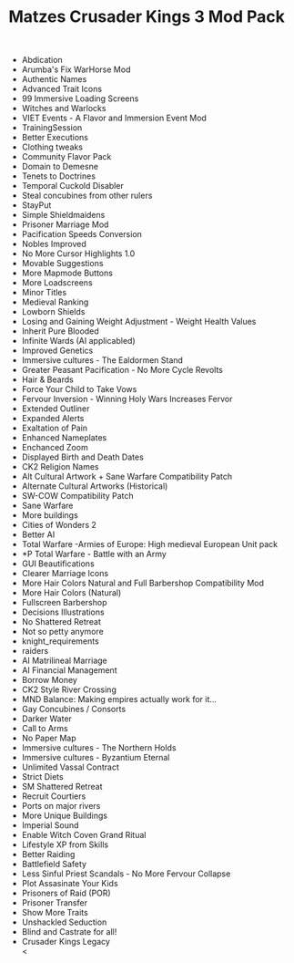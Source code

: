 <h1>Matzes Crusader Kings 3 Mod Pack</h1>
<br>
<ul>
<li>Abdication</li>
<li>Arumba's Fix WarHorse Mod</li>
<li>Authentic Names</li>
<li>Advanced Trait Icons</li>
<li>99 Immersive Loading Screens</li>
<li>Witches and Warlocks</li>
<li>VIET Events - A Flavor and Immersion Event Mod</li>
<li>TrainingSession</li>
<li>Better Executions</li>
<li>Clothing tweaks</li>
<li>Community Flavor Pack</li>
<li>Domain to Demesne</li>
<li>Tenets to Doctrines</li>
<li>Temporal Cuckold Disabler</li>
<li>Steal concubines from other rulers</li>
<li>StayPut</li>
<li>Simple Shieldmaidens</li>
<li>Prisoner Marriage Mod</li>
<li>Pacification Speeds Conversion</li>
<li>Nobles Improved</li>
<li>No More Cursor Highlights 1.0</li>
<li>Movable Suggestions</li>
<li>More Mapmode Buttons</li>
<li>More Loadscreens</li>
<li>Minor Titles</li>
<li>Medieval Ranking</li>
<li>Lowborn Shields</li>
<li>Losing and Gaining Weight Adjustment - Weight Health Values</li>
<li>Inherit Pure Blooded</li>
<li>Infinite Wards (AI applicabled)</li>
<li>Improved Genetics</li>
<li>Immersive cultures - The Ealdormen Stand</li>
<li>Greater Peasant Pacification - No More Cycle Revolts</li>
<li>Hair & Beards</li>
<li>Force Your Child to Take Vows</li>
<li>Fervour Inversion - Winning Holy Wars Increases Fervor</li>
<li>Extended Outliner</li>
<li>Expanded Alerts</li>
<li>Exaltation of Pain</li>
<li>Enhanced Nameplates</li>
<li>Enchanced Zoom</li>
<li>Displayed Birth and Death Dates</li>
<li>CK2 Religion Names</li>
<li>Alt Cultural Artwork + Sane Warfare Compatibility Patch</li>
<li>Alternate Cultural Artworks (Historical)</li>
<li>SW-COW Compatibility Patch</li>
<li>Sane Warfare</li>
<li>More buildings</li>
<li>Cities of Wonders 2</li>
<li>Better AI</li>
<li>Total Warfare -Armies of Europe: High medieval European Unit pack</li>
<li>*P Total Warfare - Battle with an Army</li>
<li>GUI Beautifications</li>
<li>Clearer Marriage Icons</li>
<li>More Hair Colors Natural and Full Barbershop Compatibility Mod</li>
<li>More Hair Colors (Natural)</li>
<li>Fullscreen Barbershop</li>
<li>Decisions Illustrations</li>
<li>No Shattered Retreat</li>
<li>Not so petty anymore</li>
<li>knight_requirements</li>
<li>raiders</li>
<li>AI Matrilineal Marriage</li>
<li>AI Financial Management</li>
<li>Borrow Money</li>
<li>CK2 Style River Crossing</li>
<li>MND Balance: Making empires actually work for it...</li>
<li>Gay Concubines / Consorts</li>
<li>Darker Water</li>
<li>Call to Arms</li>
<li>No Paper Map</li>
<li>Immersive cultures - The Northern Holds</li>
<li>Immersive cultures - Byzantium Eternal</li>
<li>Unlimited Vassal Contract</li>
<li>Strict Diets</li>
<li>SM Shattered Retreat</li>
<li>Recruit Courtiers</li>
<li>Ports on major rivers</li>
<li>More Unique Buildings</li>
<li>Imperial Sound</li>
<li>Enable Witch Coven Grand Ritual</li>
<li>Lifestyle XP from Skills</li>
<li>Better Raiding</li>
<li>Battlefield Safety</li>
<li>Less Sinful Priest Scandals - No More Fervour Collapse</li>
<li>Plot Assasinate Your Kids</li>
<li>Prisoners of Raid (POR)</li>
<li>Prisoner Transfer</li>
<li>Show More Traits</li>
<li>Unshackled Seduction</li>
<li>Blind and Castrate for all!</li>
<li>Crusader Kings Legacy</li>
<<ul>

